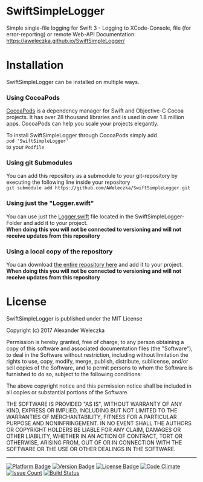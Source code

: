 # SwiftSimpleLogger
Simple single-file logging for Swift 3 - Logging to XCode-Console, file (for error-reporting) or remote Web-API
Documentation: https://aweleczka.github.io/SwiftSimpleLogger/

# Installation
SwiftSimpleLogger can be installed on multiple ways.

### Using CocoaPods
[CocoaPods](https://cocoapods.org/) is a dependency manager for Swift and Objective-C Cocoa projects. It has over 28 thousand libraries and is used in over 1.8 million apps. CocoaPods can help you scale your projects elegantly.

To install SwiftSimpleLogger through CocoaPods simply add  
`pod 'SwiftSimpleLogger'`  
to your `Podfile`

### Using git Submodules
You can add this repository as a submodule to your git-repository by executing the following line inside your repository  
`git submodule add https://github.com/AWeleczka/SwiftSimpleLogger.git`

### Using just the "Logger.swift"
You can use just the [Logger.swift](https://github.com/AWeleczka/SwiftSimpleLogger/blob/master/SwiftSimpleLogger/Logger.swift) file located in the SwiftSimpleLogger-Folder and add it to your project.  
**When doing this you will not be connected to versioning and will not receive updates from this repository**

### Using a local copy of the repository
You can download [the entire repository here](https://github.com/AWeleczka/SwiftSimpleLogger/archive/master.zip) and add it to your project.   
**When doing this you will not be connected to versioning and will not receive updates from this repository**

# License
SwiftSimpleLogger is published under the MIT License

Copyright (c) 2017 Alexander Weleczka

Permission is hereby granted, free of charge, to any person obtaining a copy
of this software and associated documentation files (the "Software"), to deal
in the Software without restriction, including without limitation the rights
to use, copy, modify, merge, publish, distribute, sublicense, and/or sell
copies of the Software, and to permit persons to whom the Software is
furnished to do so, subject to the following conditions:

The above copyright notice and this permission notice shall be included in all
copies or substantial portions of the Software.

THE SOFTWARE IS PROVIDED "AS IS", WITHOUT WARRANTY OF ANY KIND, EXPRESS OR
IMPLIED, INCLUDING BUT NOT LIMITED TO THE WARRANTIES OF MERCHANTABILITY,
FITNESS FOR A PARTICULAR PURPOSE AND NONINFRINGEMENT. IN NO EVENT SHALL THE
AUTHORS OR COPYRIGHT HOLDERS BE LIABLE FOR ANY CLAIM, DAMAGES OR OTHER
LIABILITY, WHETHER IN AN ACTION OF CONTRACT, TORT OR OTHERWISE, ARISING FROM,
OUT OF OR IN CONNECTION WITH THE SOFTWARE OR THE USE OR OTHER DEALINGS IN THE
SOFTWARE.

---
[![Platform Badge](https://cocoapod-badges.herokuapp.com/p/SwiftSimpleLogger/badge.svg)](https://cocoapods.org/pods/SwiftSimpleLogger)
[![Version Badge](https://cocoapod-badges.herokuapp.com/v/SwiftSimpleLogger/badge.svg)](https://cocoapods.org/pods/SwiftSimpleLogger)
[![License Badge](https://cocoapod-badges.herokuapp.com/l/SwiftSimpleLogger/badge.svg)](https://cocoapods.org/pods/SwiftSimpleLogger)
[![Code Climate](https://codeclimate.com/github/AWeleczka/SwiftSimpleLogger/badges/gpa.svg)](https://codeclimate.com/github/AWeleczka/SwiftSimpleLogger)
[![Issue Count](https://codeclimate.com/github/AWeleczka/SwiftSimpleLogger/badges/issue_count.svg)](https://codeclimate.com/github/AWeleczka/SwiftSimpleLogger)
[![Build Status](https://travis-ci.org/AWeleczka/SwiftSimpleLogger.svg?branch=master)](https://travis-ci.org/AWeleczka/SwiftSimpleLogger)
